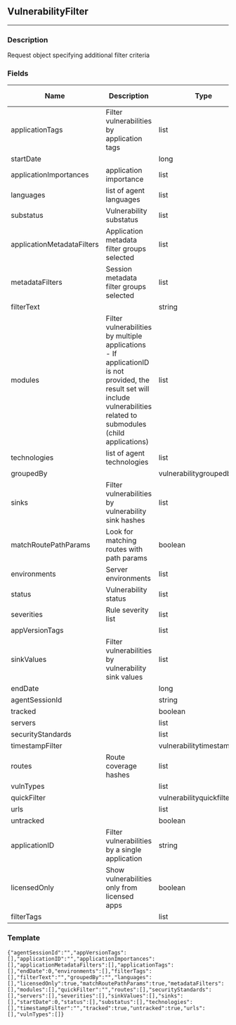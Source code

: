 ## VulnerabilityFilter
---
### Description
Request object specifying additional filter criteria
### Fields
| Name | Description | Type | Allowed Values | Required |
| ---- | ----------- | ---- | -------------- | -------- |
| applicationTags | Filter vulnerabilities by application tags | list |  | true |
| startDate |  | long |  | false |
| applicationImportances | application importance | list |  | false |
| languages | list of agent languages | list |  | true |
| substatus | Vulnerability substatus | list |  | true |
| applicationMetadataFilters | Application metadata filter groups selected | list |  | true |
| metadataFilters | Session metadata filter groups selected | list |  | true |
| filterText |  | string |  | false |
| modules | Filter vulnerabilities by multiple applications - If applicationID is not provided, the result set will include vulnerabilities related to submodules (child applications) | list |  | true |
| technologies | list of agent technologies | list |  | true |
| groupedBy |  | vulnerabilitygroupedby |  | false |
| sinks | Filter vulnerabilities by vulnerability sink hashes | list |  | true |
| matchRoutePathParams | Look for matching routes with path params | boolean |  | false |
| environments | Server environments | list |  | true |
| status | Vulnerability status | list |  | true |
| severities | Rule severity list | list |  | true |
| appVersionTags |  | list |  | true |
| sinkValues | Filter vulnerabilities by vulnerability sink values | list |  | true |
| endDate |  | long |  | false |
| agentSessionId |  | string |  | false |
| tracked |  | boolean |  | false |
| servers |  | list |  | true |
| securityStandards |  | list |  | true |
| timestampFilter |  | vulnerabilitytimestampfield |  | false |
| routes | Route coverage hashes | list |  | true |
| vulnTypes |  | list |  | true |
| quickFilter |  | vulnerabilityquickfiltertype |  | false |
| urls |  | list |  | true |
| untracked |  | boolean |  | false |
| applicationID | Filter vulnerabilities by a single application | string |  | false |
| licensedOnly | Show vulnerabilities only from licensed apps | boolean |  | false |
| filterTags |  | list |  | true |
### Template
```
{"agentSessionId":"","appVersionTags":[],"applicationID":"","applicationImportances":[],"applicationMetadataFilters":[],"applicationTags":[],"endDate":0,"environments":[],"filterTags":[],"filterText":"","groupedBy":"","languages":[],"licensedOnly":true,"matchRoutePathParams":true,"metadataFilters":[],"modules":[],"quickFilter":"","routes":[],"securityStandards":[],"servers":[],"severities":[],"sinkValues":[],"sinks":[],"startDate":0,"status":[],"substatus":[],"technologies":[],"timestampFilter":"","tracked":true,"untracked":true,"urls":[],"vulnTypes":[]}
```
